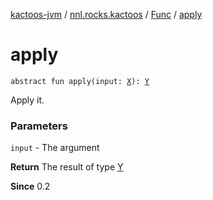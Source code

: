 [kactoos-jvm](../../index.md) / [nnl.rocks.kactoos](../index.md) / [Func](index.md) / [apply](./apply.md)

# apply

`abstract fun apply(input: `[`X`](index.md#X)`): `[`Y`](index.md#Y)

Apply it.

### Parameters

`input` - The argument

**Return**
The result of type [Y](index.md#Y)

**Since**
0.2

